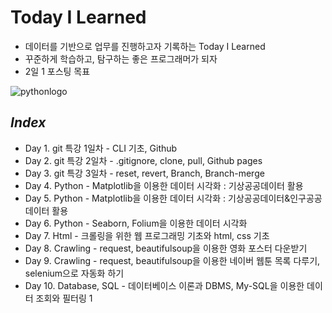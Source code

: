 # Today I Learned

* 데이터를 기반으로 업무를 진행하고자 기록하는 Today I Learned
* 꾸준하게 학습하고, 탐구하는 좋은 프로그래머가 되자
* 2일 1 포스팅 목표

![pythonlogo](https://www.msbiblog.com/wp-content/uploads/2016/09/Python_logo.png)

## *Index*
- Day 1. git 특강 1일차 - CLI 기초, Github
- Day 2. git 특강 2일차 - .gitignore, clone, pull, Github pages
- Day 3. git 특강 3일차 - reset, revert, Branch, Branch-merge
- Day 4. Python - Matplotlib을 이용한 데이터 시각화 : 기상공공데이터 활용
- Day 5. Python - Matplotlib을 이용한 데이터 시각화 : 기상공공데이터&인구공공데이터 활용
- Day 6. Python - Seaborn, Folium을 이용한 데이터 시각화
- Day 7. Html - 크롤링을 위한 웹 프로그래밍 기초와 html, css 기초
- Day 8. Crawling - request, beautifulsoup을 이용한 영화 포스터 다운받기
- Day 9. Crawling - request, beautifulsoup을 이용한 네이버 웹툰 목록 다루기, selenium으로 자동화 하기
- Day 10. Database, SQL - 데이터베이스 이론과 DBMS, My-SQL을 이용한 데이터 조회와 필터링 1